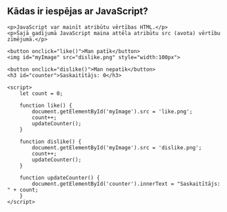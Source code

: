 <!DOCTYPE html>
<html lang="en">
<head>
    <meta charset="UTF-8">
    <meta name="viewport" content="width=device-width, initial-scale=1.0">
    <title>JavaScript Counter Example</title>
</head>
<body>
    <h2>Kādas ir iespējas ar JavaScript?</h2>

    <p>JavaScript var mainīt atribūtu vērtības HTML.</p>  
    <p>Šajā gadījumā JavaScript maina attēla atribūtu src (avota) vērtību zīmējumā.</p>

    <button onclick="like()">Man patīk</button>
    <img id="myImage" src="dislike.png" style="width:100px">
    
    <button onclick="dislike()">Man nepatīk</button>
    <h3 id="counter">Saskaitītājs: 0</h3>

    <script>
        let count = 0;

        function like() {
            document.getElementById('myImage').src = 'like.png';
            count++;
            updateCounter();
        }

        function dislike() {
            document.getElementById('myImage').src = 'dislike.png';
            count++;
            updateCounter();
        }

        function updateCounter() {
            document.getElementById('counter').innerText = "Saskaitītājs: " + count;
        }
    </script>
</body>
</html>



